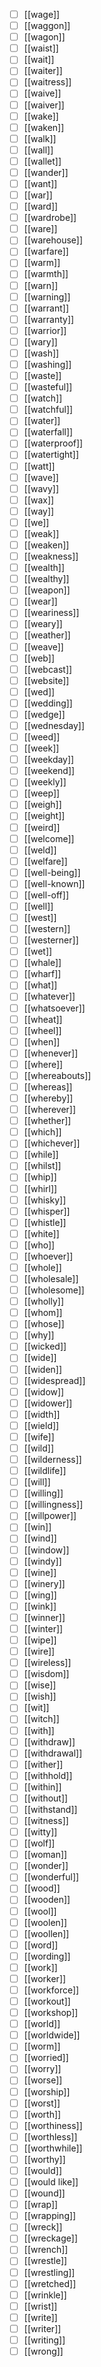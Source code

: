 - [ ] [[wage]]
- [ ] [[waggon]]
- [ ] [[wagon]]
- [ ] [[waist]]
- [ ] [[wait]]
- [ ] [[waiter]]
- [ ] [[waitress]]
- [ ] [[waive]]
- [ ] [[waiver]]
- [ ] [[wake]]
- [ ] [[waken]]
- [ ] [[walk]]
- [ ] [[wall]]
- [ ] [[wallet]]
- [ ] [[wander]]
- [ ] [[want]]
- [ ] [[war]]
- [ ] [[ward]]
- [ ] [[wardrobe]]
- [ ] [[ware]]
- [ ] [[warehouse]]
- [ ] [[warfare]]
- [ ] [[warm]]
- [ ] [[warmth]]
- [ ] [[warn]]
- [ ] [[warning]]
- [ ] [[warrant]]
- [ ] [[warranty]]
- [ ] [[warrior]]
- [ ] [[wary]]
- [ ] [[wash]]
- [ ] [[washing]]
- [ ] [[waste]]
- [ ] [[wasteful]]
- [ ] [[watch]]
- [ ] [[watchful]]
- [ ] [[water]]
- [ ] [[waterfall]]
- [ ] [[waterproof]]
- [ ] [[watertight]]
- [ ] [[watt]]
- [ ] [[wave]]
- [ ] [[wavy]]
- [ ] [[wax]]
- [ ] [[way]]
- [ ] [[we]]
- [ ] [[weak]]
- [ ] [[weaken]]
- [ ] [[weakness]]
- [ ] [[wealth]]
- [ ] [[wealthy]]
- [ ] [[weapon]]
- [ ] [[wear]]
- [ ] [[weariness]]
- [ ] [[weary]]
- [ ] [[weather]]
- [ ] [[weave]]
- [ ] [[web]]
- [ ] [[webcast]]
- [ ] [[website]]
- [ ] [[wed]]
- [ ] [[wedding]]
- [ ] [[wedge]]
- [ ] [[wednesday]]
- [ ] [[weed]]
- [ ] [[week]]
- [ ] [[weekday]]
- [ ] [[weekend]]
- [ ] [[weekly]]
- [ ] [[weep]]
- [ ] [[weigh]]
- [ ] [[weight]]
- [ ] [[weird]]
- [ ] [[welcome]]
- [ ] [[weld]]
- [ ] [[welfare]]
- [ ] [[well-being]]
- [ ] [[well-known]]
- [ ] [[well-off]]
- [ ] [[well]]
- [ ] [[west]]
- [ ] [[western]]
- [ ] [[westerner]]
- [ ] [[wet]]
- [ ] [[whale]]
- [ ] [[wharf]]
- [ ] [[what]]
- [ ] [[whatever]]
- [ ] [[whatsoever]]
- [ ] [[wheat]]
- [ ] [[wheel]]
- [ ] [[when]]
- [ ] [[whenever]]
- [ ] [[where]]
- [ ] [[whereabouts]]
- [ ] [[whereas]]
- [ ] [[whereby]]
- [ ] [[wherever]]
- [ ] [[whether]]
- [ ] [[which]]
- [ ] [[whichever]]
- [ ] [[while]]
- [ ] [[whilst]]
- [ ] [[whip]]
- [ ] [[whirl]]
- [ ] [[whisky]]
- [ ] [[whisper]]
- [ ] [[whistle]]
- [ ] [[white]]
- [ ] [[who]]
- [ ] [[whoever]]
- [ ] [[whole]]
- [ ] [[wholesale]]
- [ ] [[wholesome]]
- [ ] [[wholly]]
- [ ] [[whom]]
- [ ] [[whose]]
- [ ] [[why]]
- [ ] [[wicked]]
- [ ] [[wide]]
- [ ] [[widen]]
- [ ] [[widespread]]
- [ ] [[widow]]
- [ ] [[widower]]
- [ ] [[width]]
- [ ] [[wield]]
- [ ] [[wife]]
- [ ] [[wild]]
- [ ] [[wilderness]]
- [ ] [[wildlife]]
- [ ] [[will]]
- [ ] [[willing]]
- [ ] [[willingness]]
- [ ] [[willpower]]
- [ ] [[win]]
- [ ] [[wind]]
- [ ] [[window]]
- [ ] [[windy]]
- [ ] [[wine]]
- [ ] [[winery]]
- [ ] [[wing]]
- [ ] [[wink]]
- [ ] [[winner]]
- [ ] [[winter]]
- [ ] [[wipe]]
- [ ] [[wire]]
- [ ] [[wireless]]
- [ ] [[wisdom]]
- [ ] [[wise]]
- [ ] [[wish]]
- [ ] [[wit]]
- [ ] [[witch]]
- [ ] [[with]]
- [ ] [[withdraw]]
- [ ] [[withdrawal]]
- [ ] [[wither]]
- [ ] [[withhold]]
- [ ] [[within]]
- [ ] [[without]]
- [ ] [[withstand]]
- [ ] [[witness]]
- [ ] [[witty]]
- [ ] [[wolf]]
- [ ] [[woman]]
- [ ] [[wonder]]
- [ ] [[wonderful]]
- [ ] [[wood]]
- [ ] [[wooden]]
- [ ] [[wool]]
- [ ] [[woolen]]
- [ ] [[woollen]]
- [ ] [[word]]
- [ ] [[wording]]
- [ ] [[work]]
- [ ] [[worker]]
- [ ] [[workforce]]
- [ ] [[workout]]
- [ ] [[workshop]]
- [ ] [[world]]
- [ ] [[worldwide]]
- [ ] [[worm]]
- [ ] [[worried]]
- [ ] [[worry]]
- [ ] [[worse]]
- [ ] [[worship]]
- [ ] [[worst]]
- [ ] [[worth]]
- [ ] [[worthiness]]
- [ ] [[worthless]]
- [ ] [[worthwhile]]
- [ ] [[worthy]]
- [ ] [[would]]
- [ ] [[would like]]
- [ ] [[wound]]
- [ ] [[wrap]]
- [ ] [[wrapping]]
- [ ] [[wreck]]
- [ ] [[wreckage]]
- [ ] [[wrench]]
- [ ] [[wrestle]]
- [ ] [[wrestling]]
- [ ] [[wretched]]
- [ ] [[wrinkle]]
- [ ] [[wrist]]
- [ ] [[write]]
- [ ] [[writer]]
- [ ] [[writing]]
- [ ] [[wrong]]
